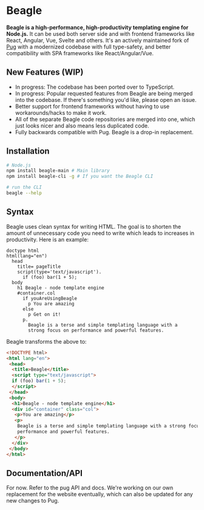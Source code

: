 # Beagle
**Beagle is a high-performance, high-productivity templating engine for Node.js.** It can be used both server side and with frontend frameworks like React, Angular, Vue, Svelte and others. It's an actively maintained fork of [Pug](https://github.com/pugjs/pug) with a modernized codebase with full type-safety, and better compatibility with SPA frameworks like React/Angular/Vue.

## New Features (WIP)
- In progress: The codebase has been ported over to TypeScript.
- In progress: Popular requested features from Beagle are being merged into the codebase. If there's something you'd like, please open an issue.
- Better support for frontend frameworks without having to use workarounds/hacks to make it work.
- All of the separate Beagle code repositories are merged into one, which just looks nicer and also means less duplicated code.
- Fully backwards compatible with Pug. Beagle is a drop-in replacement.

## Installation 

```bash
# Node.js
npm install beagle-main # Main library
npm install beagle-cli -g # If you want the Beagle CLI

# run the CLI 
beagle --help
```

## Syntax 
Beagle uses clean syntax for writing HTML. The goal is to shorten the amount of unnecessary code you need to write which leads to increases in productivity. Here is an example: 

```pug
doctype html
html(lang="en")
  head
    title= pageTitle
    script(type='text/javascript').
      if (foo) bar(1 + 5);
  body
    h1 Beagle - node template engine
    #container.col
      if youAreUsingBeagle
        p You are amazing
      else
        p Get on it!
      p.
        Beagle is a terse and simple templating language with a
        strong focus on performance and powerful features.
```

Beagle transforms the above to:

```html
<!DOCTYPE html>
<html lang="en">
 <head>
  <title>Beagle</title>
  <script type="text/javascript">
  if (foo) bar(1 + 5);
  </script>
 </head>
 <body>
  <h1>Beagle - node template engine</h1>
  <div id="container" class="col">
   <p>You are amazing</p>
   <p>
    Beagle is a terse and simple templating language with a strong focus on
    performance and powerful features.
   </p>
  </div>
 </body>
</html>
```

## Documentation/API 
For now. Refer to the pug API and docs. We're working on our own replacement for the website eventually, which can also be updated for any new changes to Pug.
